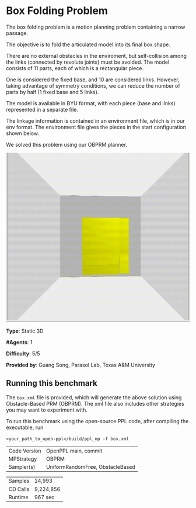 # Box Folding Problem

The box folding problem is a motion planning problem containing a narrow passage. 

The objective is to fold the articulated model into its final box shape. 

There are no external obstacles in the enviroment, but self-collision among the links (connected by revolute joints) must be avoided. The model consists of 11 parts, each of which is a rectangular piece.

One is considered the fixed base, and 10 are considered links. However, taking advantage of symmetry conditions, we can reduce the number of parts by half (1 fixed base and 5 links). 

The model is available in BYU format, with each piece (base and links) represented in a separate file. 

The linkage information is contained in an environment file, which is in our env format. The environment file gives the pieces in the start configuration shown below.

We solved this problem using our OBPRM planner. 

![box_folding_problem_gif](media/box.gif)

__Type__: Static 3D

__#Agents__: 1

__Difficulty__: 5/5

__Provided by__: Guang Song, Parasol Lab, Texas A&M University

## Running this benchmark
The ```box.xml``` file is provided, which will generate the above solution using Obstacle-Based PRM (OBPRM). The xml file also includes other strategies you may want to experiment with.

To run this benchmark using the open-source PPL code, after compiling the executable, run

```
<your_path_to_open-ppl>/build/ppl_mp -f box.xml
```

|  |  |
| ------ | ------ |
| Code Version       |  OpenPPL main, commit  |
| MPStrategy       |   OBPRM     |
| Sampler(s)       |   UniformRandomFree, ObstacleBased     |

|  |  |
| ------ | ------ |
| Samples       |   24,993    |
| CD Calls       |   9,224,856   |
| Runtime       |    967 sec   |
